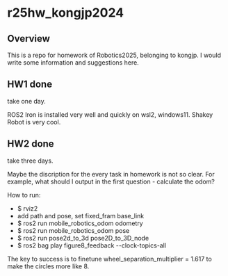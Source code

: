 # r25hw_kongjp2024

## Overview
This is a repo for homework of Robotics2025, belonging to kongjp.
I would write some information and suggestions here.

## HW1 done
take one day.

ROS2 Iron is installed very well and quickly on wsl2, windows11.
Shakey Robot is very cool.

## HW2 done
take three days.

Maybe the discription for the every task in homework is not so clear.
For example, what should I output in the first question - calculate the odom? 

How to run:
 - $ rviz2
 - add path and pose, set fixed_fram base_link
 - $ ros2 run mobile_robotics_odom odometry
 - $ ros2 run mobile_robotics_odom pose
 - $ ros2 run pose2d_to_3d pose2D_to_3D_node
 - $ ros2 bag play figure8_feedback --clock-topics-all

The key to success is to finetune wheel_separation_multiplier = 1.617 to make the circles more like 8.